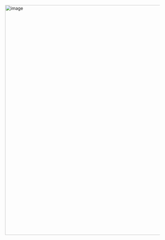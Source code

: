 <img width="1542" height="751" alt="image" src="https://github.com/user-attachments/assets/b96e9b2e-1d61-40f4-916e-ecbbe4e76729" />
